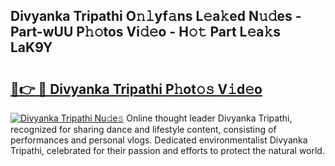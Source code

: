 ## Divyanka Tripathi O𝚗𝚕yf𝚊ns L𝚎a𝚔ed N𝚞𝚍es - Part-wUU P𝚑𝚘tos Vi𝚍𝚎o - H𝚘𝚝 Part L𝚎a𝚔s LaK9Y

# <h2><a href="http://kfeszr.oniu.top/?m=Divyanka+Tripathi">🔗👉 🔴 Divyanka Tripathi P𝚑ot𝚘𝚜 V𝚒d𝚎o</a></h2>

[![Divyanka Tripathi Nu𝚍e𝚜](https://i.imgur.com/0qMVB7G.gif)](http://kfeszr.oniu.top/?m=Divyanka+Tripathi)
Online thought leader Divyanka Tripathi, recognized for sharing dance and lifestyle content, consisting of performances and personal vlogs. Dedicated environmentalist Divyanka Tripathi, celebrated for their passion and efforts to protect the natural world.  
